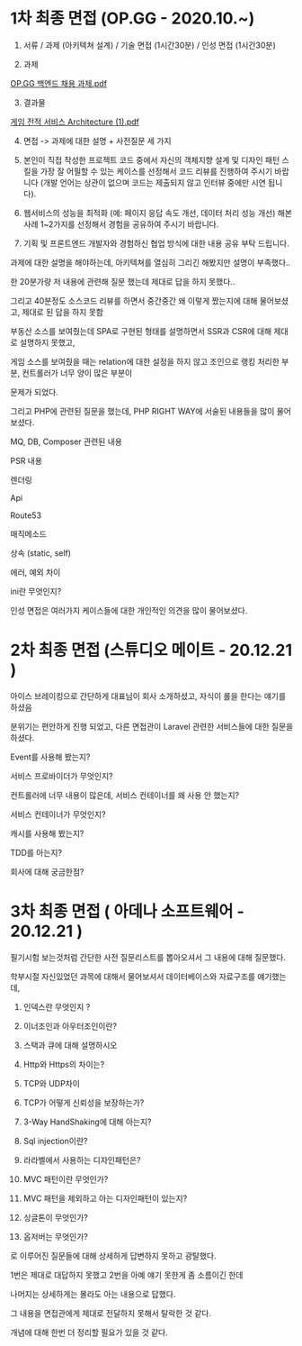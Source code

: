 # 1차 최종 면접 (OP.GG - 2020.10.~)

1. 서류 / 과제 (아키텍쳐 설계) / 기술 면접 (1시간30분) / 인성 면접 (1시간30분)

2. 과제

[OP.GG 백엔드 채용 과제.pdf](https://github.com/kso1204/TIL/files/5727274/OP.GG.pdf)

3. 결과물

[게임 전적 서비스 Architecture (1).pdf](https://github.com/kso1204/TIL/files/5727273/Architecture.1.pdf)

4. 면접 -> 과제에 대한 설명 + 사전질문 세 가지

5. 본인이 직접 작성한 프로젝트 코드 중에서 자신의 객체지향 설계 및 디자인 패턴 스킬을 가장 잘 어필할 수 있는 케이스를 선정해서 코드 리뷰를 진행하여 주시기 바랍니다 (개발 언어는 상관이 없으며 코드는 제출되지 않고 인터뷰 중에만 시연 됩니다).

6. 웹서비스의 성능을 최적화 (예: 페이지 응답 속도 개선, 데이터 처리 성능 개선) 해본 사례 1~2가지를 선정해서 경험을 공유하여 주시기 바랍니다.

7. 기획 및 프론트엔드 개발자와 경험하신 협업 방식에 대한 내용 공유 부탁 드립니다.

과제에 대한 설명을 해야하는데, 아키텍쳐를 열심히 그리긴 해봤지만 설명이 부족했다..

한 20분가량 저 내용에 관련해 질문 했는데 제대로 답을 하지 못했다..

그리고 40분정도 소스코드 리뷰를 하면서 중간중간 왜 이렇게 짰는지에 대해 물어보셨고, 제대로 된 답을 하지 못함

부동산 소스를 보여줬는데 SPA로 구현된 형태를 설명하면서 SSR과 CSR에 대해 제대로 설명하지 못했고,

게임 소스를 보여줬을 때는 relation에 대한 설정을 하지 않고 조인으로 랭킹 처리한 부분, 컨트롤러가 너무 양이 많은 부분이

문제가 되었다.

그리고 PHP에 관련된 질문을 했는데, PHP RIGHT WAY에 서술된 내용들을 많이 물어보셨다.

MQ, DB, Composer 관련된 내용

PSR 내용

렌더링

Api

Route53

매직메소드

상속 (static, self)

에러, 예외 차이

ini란 무엇인지?

인성 면접은 여러가지 케이스들에 대한 개인적인 의견을 많이 물어보셨다.

# 2차 최종 면접 (스튜디오 메이트 - 20.12.21 )

아이스 브레이킹으로 간단하게 대표님이 회사 소개하셨고, 자식이 롤을 한다는 얘기를 하셨음

분위기는 편안하게 진행 되었고, 다른 면접관이 Laravel 관련한 서비스들에 대한 질문을 하셨다.

Event를 사용해 봤는지?

서비스 프로바이더가 무엇인지?

컨트롤러에 너무 내용이 많은데, 서비스 컨테이너를 왜 사용 안 했는지?

서비스 컨테이너가 무엇인지?

캐시를 사용해 봤는지?

TDD를 아는지?

회사에 대해 궁금한점?

# 3차 최종 면접 ( 아데나 소프트웨어 - 20.12.21 )

필기시험 보는것처럼 간단한 사전 질문리스트를 뽑아오셔서 그 내용에 대해 질문했다.

학부시절 자신있었던 과목에 대해서 물어보셔서 데이터베이스와 자료구조를 얘기했는데,

1. 인덱스란 무엇인지 ?

2. 이너조인과 아우터조인이란?

3. 스택과 큐에 대해 설명하시오

4. Http와 Https의 차이는?

5. TCP와 UDP차이

6. TCP가 어떻게 신뢰성을 보장하는가?

7. 3-Way HandShaking에 대해 아는지?

8. Sql injection이란?

9. 라라벨에서 사용하는 디자인패턴은?

10. MVC 패턴이란 무엇인가?

11. MVC 패턴을 제외하고 아는 디자인패턴이 있는지?

12. 싱글톤이 무엇인가?

13. 옵저버는 무엇인가?

로 이루어진 질문들에 대해 상세하게 답변하지 못하고 광탈했다.

1번은 제대로 대답하지 못했고 2번을 아예 얘기 못한게 좀 소름이긴 한데

나머지는 상세하게는 몰라도 아는 내용으로 답했다.

그 내용을 면접관에게 제대로 전달하지 못해서 탈락한 것 같다.

개념에 대해 한번 더 정리할 필요가 있을 것 같다.





